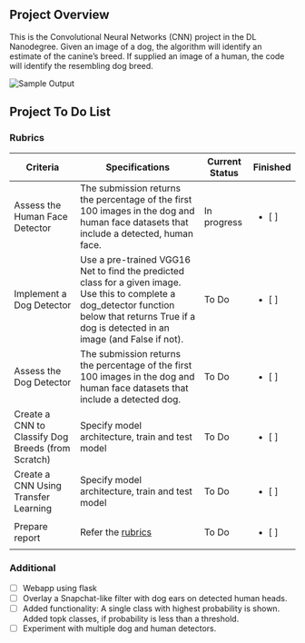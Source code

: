 [//]: # (Image References)

[image1]: ./images/sample_dog_output.png "Sample Output"
[image2]: ./images/vgg16_model.png "VGG-16 Model Layers"
[image3]: ./images/vgg16_model_draw.png "VGG16 Model Figure"


## Project Overview

This is the Convolutional Neural Networks (CNN) project in the DL Nanodegree. Given an image of a dog, the algorithm will identify an estimate of the canine’s breed.  If supplied an image of a human, the code will identify the resembling dog breed.  

![Sample Output][image1]

## Project To Do List

### Rubrics
| Criteria                                           | Specifications                                                                                                                                                                                        | Current Status | Finished |
|----------------------------------------------------|-------------------------------------------------------------------------------------------------------------------------------------------------------------------------------------------------------|----------------|----------|
| Assess the Human Face Detector                     | The submission returns the percentage of the first 100 images in the dog and human face datasets that include a detected, human face.                                                                 | In progress    |<ul><li>[ ] </li></ul>|
| Implement a Dog Detector                           | Use a pre-trained VGG16 Net to find the predicted class for a given image. Use this to complete a  dog_detector function below that returns True if a dog is detected in an image (and False if not). | To Do          |<ul><li>[ ] </li></ul>|
| Assess the Dog Detector                            | The submission returns the percentage of the first 100 images in the dog and human face datasets that include a detected dog.                                                                         | To Do          |<ul><li>[ ] </li></ul>|
| Create a CNN to Classify Dog Breeds (from Scratch) | Specify model architecture, train and test model                                                                                                                                                      | To Do          |<ul><li>[ ] </li></ul>|
| Create a CNN Using Transfer Learning               | Specify model architecture, train and test model                                                                                                                                                      | To Do          |<ul><li>[ ] </li></ul>|
| Prepare report                                     | Refer the [rubrics](https://review.udacity.com/#!/rubrics/2259/view)                                                                                                                                  | To Do          |<ul><li>[ ] </li></ul>|


### Additional
- [ ] Webapp using flask
- [ ] Overlay a Snapchat-like filter with dog ears on detected human heads.
- [ ] Added functionality: A single class with highest probability is shown. Added topk classes, if probability is less than a threshold.
- [ ] Experiment with multiple dog and human detectors.
